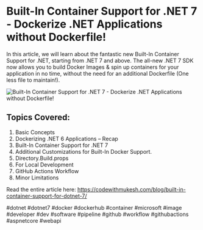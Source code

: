 # Built-In Container Support for .NET 7 - Dockerize .NET Applications without Dockerfile!

In this article, we will learn about the fantastic new Built-In Container Support for .NET, starting from .NET 7 and above. The all-new .NET 7 SDK now allows you to build Docker Images & spin up containers for your application in no time, without the need for an additional Dockerfile (One less file to maintain!).

![Built-In Container Support for .NET 7 - Dockerize .NET Applications without Dockerfile!](https://codewithmukesh.com/wp-content/uploads/2023/02/Built-In-Container-Support-for-.NET-7.png)

## Topics Covered:

1. Basic Concepts
2. Dockerizing .NET 6 Applications – Recap
3. Built-In Container Support for .NET 7
4. Additional Customizations for Built-In Docker Support.
5. Directory.Build.props
6. For Local Development
7. GitHub Actions Workflow
8. Minor Limitations

Read the entire article here: https://codewithmukesh.com/blog/built-in-container-support-for-dotnet-7/

#dotnet #dotnet7 #docker #dockerhub #container #microsoft #image #developer #dev #software #pipeline #github #workflow #githubactions #aspnetcore #webapi
